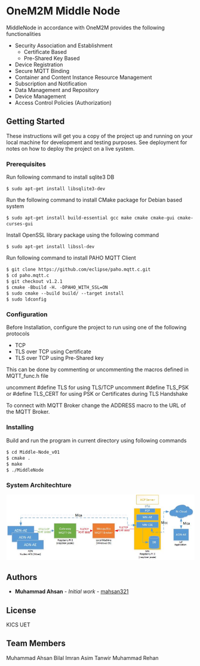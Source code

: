# OneM2M Middle Node

MiddleNode in accordance with OneM2M provides the following functionalities
- Security Association and Establishment
	- Certificate Based
	- Pre-Shared Key Based
- Device Registration
- Secure MQTT Binding
- Container and Content Instance Resource Management
- Subscription and Notification
- Data Management and Repository
- Device Management
- Access Control Policies (Authorization)

## Getting Started

These instructions will get you a copy of the project up and running on your local machine for development and testing purposes. See deployment for notes on how to deploy the project on a live system.

### Prerequisites

Run following command to install sqlite3 DB

```
$ sudo apt-get install libsqlite3-dev
```

Run the following command to install CMake package for Debian based system  
```
$ sudo apt-get install build-essential gcc make cmake cmake-gui cmake-curses-gui
```

Install OpenSSL library package using the following command
```
$ sudo apt-get install libssl-dev
```

Run following command to install PAHO MQTT Client
```
$ git clone https://github.com/eclipse/paho.mqtt.c.git
$ cd paho.mqtt.c
$ git checkout v1.2.1
$ cmake -Bbuild -H. -DPAHO_WITH_SSL=ON
$ sudo cmake --build build/ --target install
$ sudo ldconfig
```


### Configuration

Before Installation, configure the project to run using one of the following protocols

* TCP
* TLS over TCP using Certificate
* TLS over TCP using Pre-Shared key

This can be done by commenting or uncommenting the macros defined in MQTT_func.h file 

uncomment #define TLS for using TLS/TCP
uncomment #define TLS_PSK or #define TLS_CERT for using PSK or Certificates during TLS Handshake

To connect with MQTT Broker change the ADDRESS macro to the URL of the MQTT Broker. 
 

### Installing

Build and run the program in current directory using following commands 

```
$ cd Middle-Node_v01
$ cmake .
$ make
$ ./MiddleNode
``` 


### System Architechture

![Alt text](SystemArchitechture.jpg?raw=true "System Architechture")

## Authors

* **Muhammad Ahsan** - *Initial work* - [mahsan321](https://github.com/mahsan321)

## License

KICS UET

## Team Members
Muhammad Ahsan
Bilal Imran
Asim Tanwir
Muhammad Rehan
